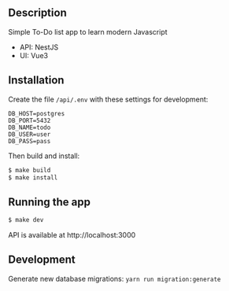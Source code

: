 ## Description

Simple To-Do list app to learn modern Javascript
 - API: NestJS
 - UI: Vue3

## Installation

Create the file `/api/.env` with these settings for development:
```
DB_HOST=postgres
DB_PORT=5432
DB_NAME=todo
DB_USER=user
DB_PASS=pass
```

Then build and install:
```bash
$ make build
$ make install
```

## Running the app

```bash
$ make dev
```

API is available at http://localhost:3000

## Development

Generate new database migrations: `yarn run migration:generate`

